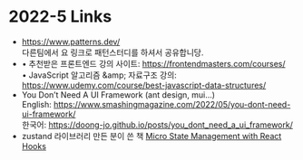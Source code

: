 <h1>2022-5 Links</h1><ul><li><a href="https://www.patterns.dev/">https://www.patterns.dev/</a><br>다른팀에서 요 링크로 패턴스터디를 하셔서 공유합니당.</li><li>• 추천받은 프론트엔드 강의 사이트: <a href="https://frontendmasters.com/courses/">https://frontendmasters.com/courses/</a><br>• JavaScript 알고리즘 &amp;amp; 자료구조 강의: <a href="https://www.udemy.com/course/best-javascript-data-structures/">https://www.udemy.com/course/best-javascript-data-structures/</a></li><li>You Don’t Need A UI Framework (ant design, mui...)<br>English: <a href="https://www.smashingmagazine.com/2022/05/you-dont-need-ui-framework/">https://www.smashingmagazine.com/2022/05/you-dont-need-ui-framework/</a><br>한국어: <a href="https://doong-jo.github.io/posts/you_dont_need_a_ui_framework/">https://doong-jo.github.io/posts/you_dont_need_a_ui_framework/</a></li><li>zustand 라이브러리 만든 분이 쓴 책 <a href="https://www.packtpub.com/product/micro-state-management-with-react-hooks/9781801812375">Micro State Management with React Hooks</a></li></ul>